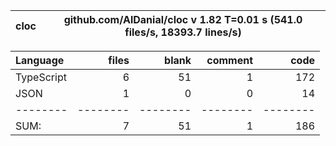 
cloc|github.com/AlDanial/cloc v 1.82  T=0.01 s (541.0 files/s, 18393.7 lines/s)
--- | ---

Language|files|blank|comment|code
:-------|-------:|-------:|-------:|-------:
TypeScript|6|51|1|172
JSON|1|0|0|14
--------|--------|--------|--------|--------
SUM:|7|51|1|186
